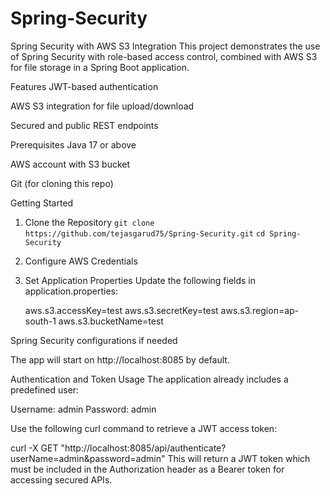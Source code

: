 # Spring-Security
Spring Security with AWS S3 Integration
This project demonstrates the use of Spring Security with role-based access control, combined with AWS S3 for file storage in a Spring Boot application.

Features
JWT-based authentication

AWS S3 integration for file upload/download

Secured and public REST endpoints

Prerequisites
Java 17 or above

AWS account with S3 bucket

Git (for cloning this repo)

Getting Started
1. Clone the Repository
    `git clone https://github.com/tejasgarud75/Spring-Security.git`
   `cd Spring-Security`
2. Configure AWS Credentials

3. Set Application Properties
   Update the following fields in application.properties:

   aws.s3.accessKey=test
   aws.s3.secretKey=test
   aws.s3.region=ap-south-1
   aws.s3.bucketName=test

Spring Security configurations if needed

The app will start on http://localhost:8085 by default.

Authentication and Token Usage
The application already includes a predefined user:

Username: admin
Password: admin

Use the following curl command to retrieve a JWT access token:

curl -X GET "http://localhost:8085/api/authenticate?userName=admin&password=admin" 
This will return a JWT token which must be included in the Authorization header as a Bearer token for accessing secured APIs.


